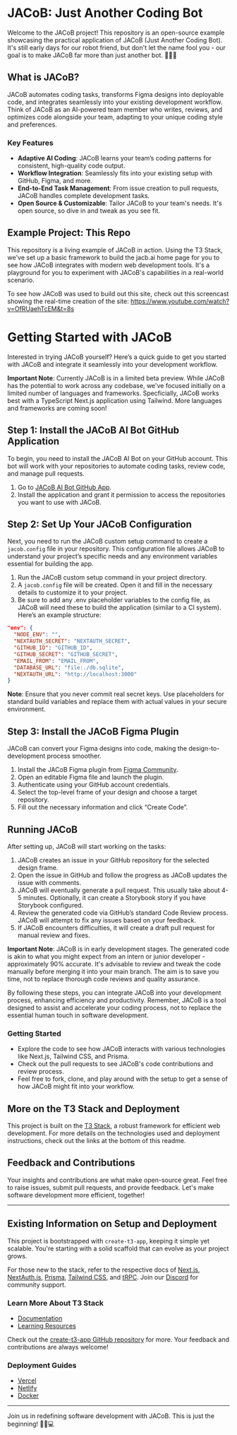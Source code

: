 # JACoB: Just Another Coding Bot

Welcome to the JACoB project! This repository is an open-source example showcasing the practical application of JACoB (Just Another Coding Bot). It's still early days for our robot friend, but don't let the name fool you - our goal is to make JACoB far more than just another bot. 🦾🦾🦾

## What is JACoB?

JACoB automates coding tasks, transforms Figma designs into deployable code, and integrates seamlessly into your existing development workflow. Think of JACoB as an AI-powered team member who writes, reviews, and optimizes code alongside your team, adapting to your unique coding style and preferences.

### Key Features
- **Adaptive AI Coding**: JACoB learns your team’s coding patterns for consistent, high-quality code output.
- **Workflow Integration**: Seamlessly fits into your existing setup with GitHub, Figma, and more.
- **End-to-End Task Management**: From issue creation to pull requests, JACoB handles complete development tasks.
- **Open Source & Customizable**: Tailor JACoB to your team's needs. It's open source, so dive in and tweak as you see fit.

## Example Project: This Repo

This repository is a living example of JACoB in action. Using the T3 Stack, we've set up a basic framework to build the jacb.ai home page for you to see how JACoB integrates with modern web development tools. It's a playground for you to experiment with JACoB's capabilities in a real-world scenario. 

To see how JACoB was used to build out this site, check out this screencast showing the real-time creation of the site: https://www.youtube.com/watch?v=OfRUaehTcEM&t=8s

# Getting Started with JACoB

Interested in trying JACoB yourself? Here’s a quick guide to get you started with JACoB and integrate it seamlessly into your development workflow. 

**Important Note**: Currently JACoB is in a limited beta preview. While JACoB has the potential to work across any codebase, we've focused initially on a limited number of languages and frameworks. Specficially, JACoB works best with a TypeScript Next.js application using Tailwind. More languages and frameworks are coming soon!

## Step 1: Install the JACoB AI Bot GitHub Application

To begin, you need to install the JACoB AI Bot on your GitHub account. This bot will work with your repositories to automate coding tasks, review code, and manage pull requests.

1. Go to [JACoB AI Bot GitHub App](https://github.com/apps/jacob-ai-bot).
2. Install the application and grant it permission to access the repositories you want to use with JACoB.

## Step 2: Set Up Your JACoB Configuration

Next, you need to run the JACoB custom setup command to create a `jacob.config` file in your repository. This configuration file allows JACoB to understand your project’s specific needs and any environment variables essential for building the app. 

1. Run the JACoB custom setup command in your project directory.
2. A `jacob.config` file will be created. Open it and fill in the necessary details to customize it to your project.
3. Be sure to add any .env placeholder variables to the config file, as JACoB will need these to build the application (similar to a CI system). Here’s an example structure:

```json
"env": {
  "NODE_ENV": "",
  "NEXTAUTH_SECRET": "NEXTAUTH_SECRET",
  "GITHUB_ID": "GITHUB_ID",
  "GITHUB_SECRET": "GITHUB_SECRET",
  "EMAIL_FROM": "EMAIL_FROM",
  "DATABASE_URL": "file:./db.sqlite",
  "NEXTAUTH_URL": "http://localhost:3000"
}
```

**Note**: Ensure that you never commit real secret keys. Use placeholders for standard build variables and replace them with actual values in your secure environment.

## Step 3: Install the JACoB Figma Plugin

JACoB can convert your Figma designs into code, making the design-to-development process smoother.

1. Install the JACoB Figma plugin from [Figma Community](https://www.figma.com/community/plugin/1326684504185921461/jacob-ai-codegen-connector).
2. Open an editable Figma file and launch the plugin.
3. Authenticate using your GitHub account credentials.
4. Select the top-level frame of your design and choose a target repository.
5. Fill out the necessary information and click “Create Code”.

## Running JACoB

After setting up, JACoB will start working on the tasks:

1. JACoB creates an issue in your GitHub repository for the selected design frame.
2. Open the issue in GitHub and follow the progress as JACoB updates the issue with comments.
3. JACoB will eventually generate a pull request. This usually take about 4-5 minutes. Optionally, it can create a Storybook story if you have Storybook configured.
4. Review the generated code via GitHub’s standard Code Review process. JACoB will attempt to fix any issues based on your feedback.
5. If JACoB encounters difficulties, it will create a draft pull request for manual review and fixes.

**Important Note**: JACoB is in early development stages. The generated code is akin to what you might expect from an intern or junior developer - approximately 90% accurate. It's advisable to review and tweak the code manually before merging it into your main branch. The aim is to save you time, not to replace thorough code reviews and quality assurance.

By following these steps, you can integrate JACoB into your development process, enhancing efficiency and productivity. Remember, JACoB is a tool designed to assist and accelerate your coding process, not to replace the essential human touch in software development.

### Getting Started
- Explore the code to see how JACoB interacts with various technologies like Next.js, Tailwind CSS, and Prisma.
- Check out the pull requests to see JACoB's code contributions and review process.
- Feel free to fork, clone, and play around with the setup to get a sense of how JACoB might fit into your workflow.

## More on the T3 Stack and Deployment

This project is built on the [T3 Stack](https://create.t3.gg/), a robust framework for efficient web development. For more details on the technologies used and deployment instructions, check out the links at the bottom of this readme.

## Feedback and Contributions

Your insights and contributions are what make open-source great. Feel free to raise issues, submit pull requests, and provide feedback. Let's make software development more efficient, together!

---

## Existing Information on Setup and Deployment

This project is bootstrapped with `create-t3-app`, keeping it simple yet scalable. You're starting with a solid scaffold that can evolve as your project grows.

For those new to the stack, refer to the respective docs of [Next.js](https://nextjs.org), [NextAuth.js](https://next-auth.js.org), [Prisma](https://prisma.io), [Tailwind CSS](https://tailwindcss.com), and [tRPC](https://trpc.io). Join our [Discord](https://t3.gg/discord) for community support.

### Learn More About T3 Stack
- [Documentation](https://create.t3.gg/)
- [Learning Resources](https://create.t3.gg/en/faq#what-learning-resources-are-currently-available)

Check out the [create-t3-app GitHub repository](https://github.com/t3-oss/create-t3-app) for more. Your feedback and contributions are always welcome!

### Deployment Guides
- [Vercel](https://create.t3.gg/en/deployment/vercel)
- [Netlify](https://create.t3.gg/en/deployment/netlify)
- [Docker](https://create.t3.gg/en/deployment/docker)

---

Join us in redefining software development with JACoB. This is just the beginning! 🚀🤖💻
